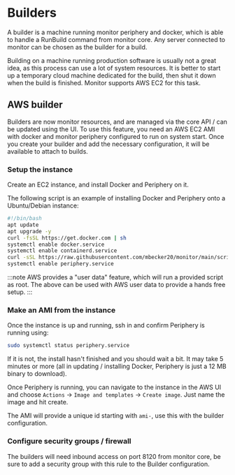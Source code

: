# Builders

A builder is a machine running monitor periphery and docker, which is able to handle a RunBuild command from monitor core. Any server connected to monitor can be chosen as the builder for a build.

Building on a machine running production software is usually not a great idea, as this process can use a lot of system resources. It is better to start up a temporary cloud machine dedicated for the build, then shut it down when the build is finished. Monitor supports AWS EC2 for this task.

## AWS builder

Builders are now monitor resources, and are managed via the core API / can be updated using the UI.
To use this feature, you need an AWS EC2 AMI with docker and monitor periphery configured to run on system start.
Once you create your builder and add the necessary configuration, it will be available to attach to builds.

### Setup the instance

Create an EC2 instance, and install Docker and Periphery on it.

The following script is an example of installing Docker and Periphery onto a Ubuntu/Debian instance:
```sh
#!/bin/bash
apt update
apt upgrade -y
curl -fsSL https://get.docker.com | sh
systemctl enable docker.service
systemctl enable containerd.service
curl -sSL https://raw.githubusercontent.com/mbecker20/monitor/main/scripts/setup-periphery.py | python3
systemctl enable periphery.service
```

:::note
AWS provides a "user data" feature, which will run a provided script as root. The above can be used with AWS user data
to provide a hands free setup.
:::

### Make an AMI from the instance

Once the instance is up and running, ssh in and confirm Periphery is running using: 

```sh
sudo systemctl status periphery.service
```

If it is not, the install hasn't finished and you should wait a bit. It may take 5 minutes or more (all in updating / installing Docker, Periphery is just a 12 MB binary to download).

Once Periphery is running, you can navigate to the instance in the AWS UI and choose `Actions` -> `Image and templates` -> `Create image`. Just name the image and hit create.

The AMI will provide a unique id starting with `ami-`, use this with the builder configuration.

### Configure security groups / firewall
The builders will need inbound access on port 8120 from monitor core, be sure to add a security group with this rule to the Builder configuration.
